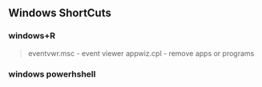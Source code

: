## Windows ShortCuts

### windows+R
> eventvwr.msc - event viewer
> appwiz.cpl - remove apps or programs

### windows powerhshell
>
